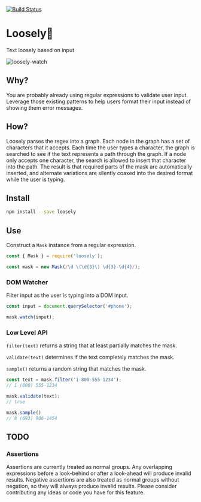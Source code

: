 [![Build Status](https://travis-ci.com/deckar01/loosely.svg?branch=master)](https://travis-ci.com/deckar01/loosely)

# Loosely🌱

Text loosely based on input

![loosely-watch](https://user-images.githubusercontent.com/3108007/57148023-66439700-6d8e-11e9-964c-0862a8a0ad2a.gif)

## Why?

You are probably already using regular expressions to validate user input.
Leverage those existing patterns to help users format their input instead of
showing them error messages.

## How?

Loosely parses the regex into a graph. Each node in the graph has a set of
characters that it accepts. Each time the user types a character, the graph is
searched to see if the text represents a path through the graph. If a node only
accepts one character, the search is allowed to insert that character into the
path. The result is that required parts of the mask are automatically inserted,
and alternate variations are silently coaxed into the desired format while the
user is typing.

## Install

```sh
npm install --save loosely
```

## Use

Construct a `Mask` instance from a regular expression.

```js
const { Mask } = require('loosely');

const mask = new Mask(/\d \(\d{3}\) \d{3}-\d{4}/);
```

### DOM Watcher

Filter input as the user is typing into a DOM input.

```js
const input = document.querySelector('#phone');

mask.watch(input);
```

### Low Level API

`filter(text)` returns a string that at least partially matches the mask.

`validate(text)` determines if the text completely matches the mask.

`sample()` returns a random string that matches the mask.

```js
const text = mask.filter('1-800-555-1234');
// 1 (800) 555-1234

mask.validate(text);
// true

mask.sample()
// 8 (693) 906-1454
```

## TODO

### Assertions

Assertions are currently treated as normal groups. Any overlapping expressions
before a look-behind or after a look-ahead will produce invalid results.
Negative assertions are also treated as normal groups without negation, so they
will always produce invalid results. Please consider contributing any ideas or
code you have for this feature.

